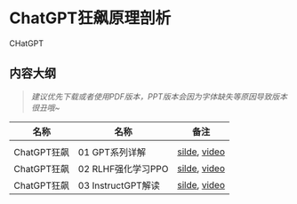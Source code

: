 # ChatGPT狂飙原理剖析

CHatGPT

## 内容大纲

> *建议优先下载或者使用PDF版本，PPT版本会因为字体缺失等原因导致版本很丑哦~*

| 名称          | 名称                          | 备注                                                                                    |
| ----------- | --------------------------- | ------------------------------------------------------------------------------------- |
|             |                             |                                                                                       |
| ChatGPT狂飙 | 01 GPT系列详解          | [silde](./chatGPT01.pdf), [video](https://www.bilibili.com/video/BV1kv4y1s7V7/) |
| ChatGPT狂飙 | 02 RLHF强化学习PPO      | [silde](./chatGPT02.pdf), [video](https://www.bilibili.com/video/BV1w8411M7YB/)  |
| ChatGPT狂飙 | 03 InstructGPT解读     | [silde](./chatGPT03.pdf), [video](https://www.bilibili.com/video/BV1e24y1s7k8/) |